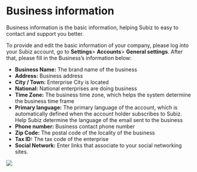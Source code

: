 # Business information

Business information is the basic information, helping Subiz to easy to contact and support you better.

To provide and edit the basic information of your company, please log into your Subiz account, go to **Settings**&gt; **Accounts**&gt; **General settings**. After that, please fill in the Business’s information below:

* **Business Name:** The brand name of the business
* **Address:** Business address
* **City / Town:** Enterprise City is located
* **National:** National enterprises are doing business
* **Time Zone:** The business time zone, which helps the system determine the business time frame
* **Primary language:** The primary language of the account, which is automatically defined when the account holder subscribes to Subiz. Help Subiz determine the language of the email sent to the business
* **Phone number:** Business contact phone number
* **Zip Code:**  The postal code of the locality of the business
* **Tax ID:** The tax code of the enterprise
* **Social Network:** Enter links that associate to your social networking sites.

![](https://lh4.googleusercontent.com/2q37ESAPMFZbd51tWY7QmOE7rqH3Ce9gKKYgWe8kcoBzi-TKq71hrlwtlQXc62mxG2ArW-WIOcj7hnXFk6C-pv1s2jV3QYj5uMBFy8NRLuvZd4Iwj4yRLh8Delqgy9hNb6pUHNpx)









